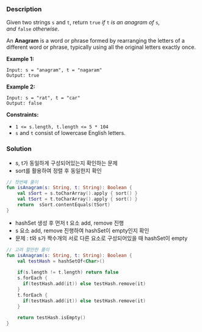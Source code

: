 ### Description

Given two strings `s` and `t`, return `true` *if* `t` *is an anagram of* `s`*, and* `false` *otherwise*.

An **Anagram** is a word or phrase formed by rearranging the letters of a different word or phrase, typically using all the original letters exactly once.

**Example 1:**

```
Input: s = "anagram", t = "nagaram"
Output: true

```

**Example 2:**

```
Input: s = "rat", t = "car"
Output: false

```

**Constraints:**

- `1 <= s.length, t.length <= 5 * 104`
- `s` and `t` consist of lowercase English letters.

### Solution

- s, t가 동일하게 구성되어있는지 확인하는 문제
- sort를 활용하여 정렬 후 동일한지 확인

```kotlin
// 첫번째 풀이
fun isAnagram(s: String, t: String): Boolean { 
    val sSort = s.toCharArray().apply { sort() }
    val tSort = t.toCharArray().apply { sort() }
    return  sSort.contentEquals(tSort)
}
```

- hashSet 생성 후 먼저 t 요소 add, remove 진행
- s 요소 add, remove 진행하여 hashSet이 empty인지 확인
- 문제 : t와 s가 짝수개의 서로 다른 요소로 구성되어있을 때 hashSet이 empty

```kotlin
// 고려 할만한 풀이
fun isAnagram(s: String, t: String): Boolean {
    val testHash = hashSetOf<Char>()
  
    if(s.length != t.length) return false
    s.forEach {
      if(testHash.add(it)) else testHash.remove(it)
    }
    t.forEach {
      if(testHash.add(it)) else testHash.remove(it)
    }
  
    return testHash.isEmpty()
}
```